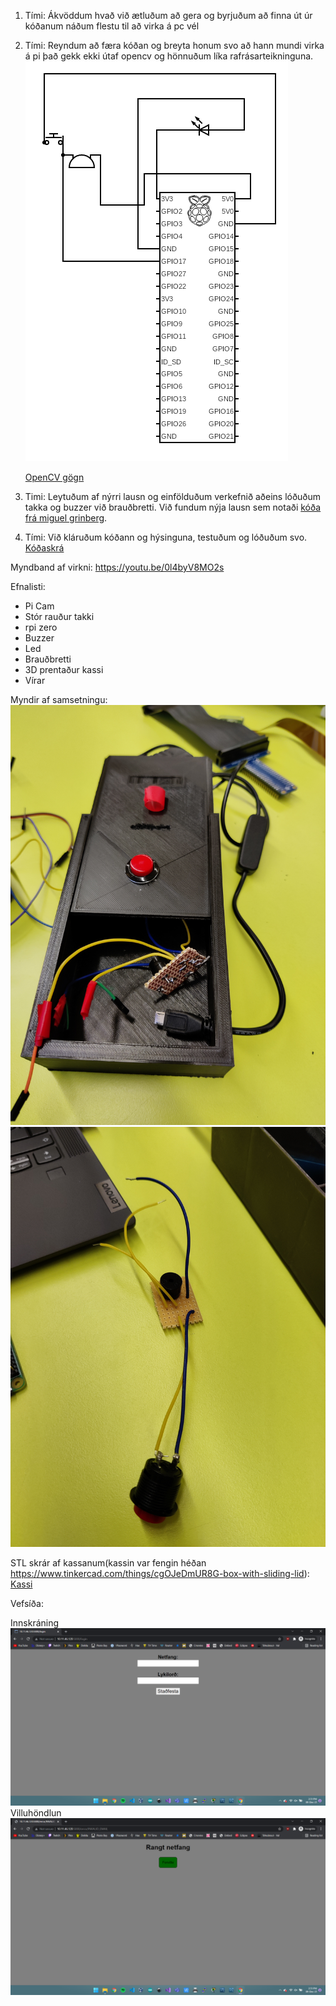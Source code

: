 1. Tími: Ákvöddum hvað við ætluðum að gera og byrjuðum að finna út úr kóðanum náðum flestu til að virka á pc vél
2. Tími: Reyndum að færa kóðan og breyta honum svo að hann mundi virka á pi það gekk ekki útaf opencv og hönnuðum líka rafrásarteikninguna.<br>![mynd](https://github.com/Andri1411/Verksmidja-III-lokaverk/blob/main/circuit.png)

    [OpenCV gögn](/web)

3. Timi: Leytuðum af nýrri lausn og einfölduðum verkefnið aðeins lóðuðum takka og buzzer við brauðbretti.
Við fundum nýja lausn sem notaði [kóða frá miguel grinberg](https://github.com/miguelgrinberg/flask-video-streaming).
4. Tími: Við kláruðum kóðann og hýsinguna, testuðum og lóðuðum svo.
[Kóðaskrá](/final)

Myndband af virkni:
https://youtu.be/0l4byV8MO2s

Efnalisti:
- Pi Cam
- Stór rauður takki
- rpi zero
- Buzzer
- Led
- Brauðbretti
- 3D prentaður kassi
- Vírar

Myndir af samsetningu:
![alt text](https://github.com/Andri1411/Verksmidja-III-lokaverk/blob/main/IMG_20211209_143501.jpg)
![alt text](https://github.com/Andri1411/Verksmidja-III-lokaverk/blob/main/IMG_20211207_095810.jpg)

STL skrár af kassanum(kassin var fengin héðan https://www.tinkercad.com/things/cgOJeDmUR8G-box-with-sliding-lid): <br>
[Kassi](https://github.com/Andri1411/Verksmidja-III-lokaverk/blob/main/Copy%20of%20Box%20with%20sliding%20lid.stl)

Vefsíða:

Innskráning
![Innskráning](/photos/Screenshot%20(2).png)
Villuhöndlun
![Villuhöndlun](/photos/Screenshot%20(1).png)

